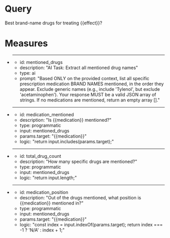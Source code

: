 # Query
Best brand-name drugs for treating {{effect}}?

# Measures
* ---
  * id: mentioned_drugs
  * description: "AI Task: Extract all mentioned drug names"
  * type: ai
  * prompt: "Based ONLY on the provided context, list all specific prescription medication BRAND NAMES mentioned, in the order they appear. Exclude generic names (e.g., include 'Tylenol', but exclude 'acetaminophen'). Your response MUST be a valid JSON array of strings. If no medications are mentioned, return an empty array []."
* ---
  * id: medication_mentioned
  * description: "Is {{medication}} mentioned?"
  * type: programmatic
  * input: mentioned_drugs
  * params.target: "{{medication}}"
  * logic: "return input.includes(params.target);"
* ---
  * id: total_drug_count
  * description: "How many specific drugs are mentioned?"
  * type: programmatic
  * input: mentioned_drugs
  * logic: "return input.length;"
* ---
  * id: medication_position
  * description: "Out of the drugs mentioned, what position is {{medication}} mentioned in?"
  * type: programmatic
  * input: mentioned_drugs
  * params.target: "{{medication}}"
  * logic: "const index = input.indexOf(params.target); return index === -1 ? 'N/A' : index + 1;"
